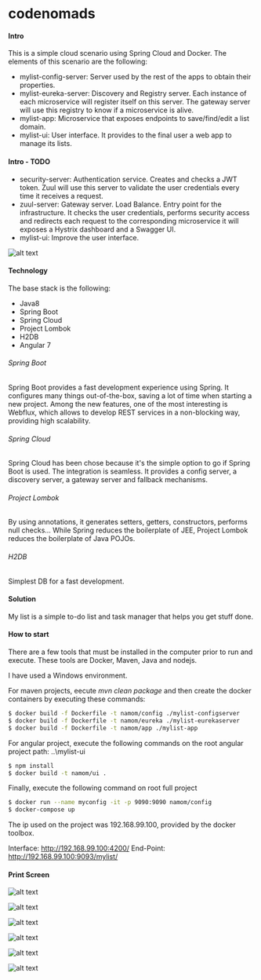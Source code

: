 # codenomads

#### Intro
This is a simple cloud scenario using Spring Cloud and Docker. The elements of this scenario are the following:
- mylist-config-server: Server used by the rest of the apps to obtain their properties.
- mylist-eureka-server: Discovery and Registry server. Each instance of each microservice will register itself on this server. The gateway server will use this registry to know if a microservice is alive.
- mylist-app: Microservice that exposes endpoints to save/find/edit a list domain.
- mylist-ui: User interface. It provides to the final user a web app to manage its lists.

#### Intro - TODO
- security-server: Authentication service. Creates and checks a JWT token. Zuul will use this server to validate the user credentials every time it receives a request.
- zuul-server: Gateway server. Load Balance. Entry point for the infrastructure. It checks the user credentials, performs security access and redirects each request to the corresponding microservice it will exposes a Hystrix dashboard and a Swagger UI.
- mylist-ui: Improve the user interface.

![alt text](https://raw.githubusercontent.com/namomalencar/codenomads-configs/master/Arch.png "Architecture")


#### Technology
The base stack is the following:
- Java8
- Spring Boot
- Spring Cloud
- Project Lombok
- H2DB
- Angular 7

###### Spring Boot
Spring Boot provides a fast development experience using Spring. It configures many things out-of-the-box, saving a lot of time when starting a new project. Among the new features, one of the most interesting is Webflux, which allows to develop REST services in a non-blocking way, providing high scalability.

###### Spring Cloud
Spring Cloud has been chose because it's the simple option to go if Spring Boot is used. The integration is seamless. It provides a config server, a discovery server, a gateway server and fallback mechanisms.

###### Project Lombok
By using annotations, it generates setters, getters, constructors, performs null checks... While Spring reduces the boilerplate of JEE, Project Lombok reduces the boilerplate of Java POJOs.

###### H2DB
Simplest DB for a fast development.

#### Solution
My list is a simple to-do list and task manager that helps you get stuff done.

#### How to start
There are a few tools that must be installed in the computer prior to run and execute. These tools are Docker, Maven, Java and nodejs.

I have used a Windows environment.

For maven projects, eecute _mvn clean package_ and then create the docker containers by executing these commands:
```sh
$ docker build -f Dockerfile -t namom/config ./mylist-configserver
$ docker build -f Dockerfile -t namom/eureka ./mylist-eurekaserver
$ docker build -f Dockerfile -t namom/app ./mylist-app
```

For angular project, execute the following commands on the root angular project path: ..\mylist-ui
```sh
$ npm install
$ docker build -t namom/ui .
```

Finally, execute the following command on root full project
```sh
$ docker run --name myconfig -it -p 9090:9090 namom/config
$ docker-compose up
```

The ip used on the project was 192.168.99.100, provided by the docker toolbox.

Interface: http://192.168.99.100:4200/
End-Point: http://192.168.99.100:9093/mylist/

#### Print Screen
![alt text](https://raw.githubusercontent.com/namomalencar/codenomads-configs/master/01_config.png "Config conteiner")

![alt text](https://raw.githubusercontent.com/namomalencar/codenomads-configs/master/02_compose.png "Docker Compose")

![alt text](https://raw.githubusercontent.com/namomalencar/codenomads-configs/master/03_back-end-01.png "Back-end get list")

![alt text](https://raw.githubusercontent.com/namomalencar/codenomads-configs/master/04_back-end-02.png "Back-end create list")

![alt text](https://raw.githubusercontent.com/namomalencar/codenomads-configs/master/05_back-end-03.png "Back-end generate list")

![alt text](https://raw.githubusercontent.com/namomalencar/codenomads-configs/master/06-front-end-01.png "Front-end show list")

